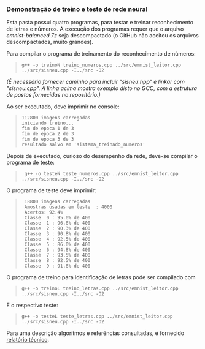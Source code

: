 
### Demonstração de treino e teste de rede neural

Esta pasta possui quatro programas, para testar e treinar reconhecimento de letras e números.
A execução dos programas requer que o arquivo _emnist-balanced.7z_ seja descompactado (o GitHub não aceitou os arquivos descompactados, muito grandes).

Para compilar o programa de treinamento do reconhecimento de números:

 >  `g++ -o treinoN treino_numeros.cpp ../src/emnist_leitor.cpp ../src/sisneu.cpp -I../src -O2`

_(É necessário fornecer caminho para incluir "sisneu.hpp" e linkar com "sisneu.cpp". A linha acima mostra exemplo disto no GCC, com a estrutura de pastas fornecidas no repositório.)_

Ao ser executado, deve imprimir no console:
  >  `112800 imagens carregadas`\
  >  `iniciando treino...`\
  >  `fim de epoca 1 de 3`\
  >  `fim de epoca 2 de 3`\
  >  `fim de epoca 3 de 3`\
  >   `resultado salvo em 'sistema_treinado_numeros'`
 
Depois de executado, curioso do desempenho da rede, deve-se compilar o programa de teste: 

 >  ` g++ -o testeN teste_numeros.cpp ../src/emnist_leitor.cpp ../src/sisneu.cpp -I../src -O2`

O programa de teste deve imprimir:
  > ` 18800 imagens carregadas`\
  > ` Amostras usadas em teste  : 4000`\
  > ` Acertos: 92.4%`\
  > ` Classe  0 : 95.0% de 400`\
  > ` Classe  1 : 96.8% de 400`\
  > ` Classe  2 : 90.3% de 400`\
  > ` Classe  3 : 90.8% de 400`\
  > ` Classe  4 : 92.5% de 400`\
  > ` Classe  5 : 86.0% de 400`\
  > ` Classe  6 : 94.8% de 400`\
  > ` Classe  7 : 93.5% de 400`\
  > ` Classe  8 : 92.5% de 400`\
  > ` Classe  9 : 91.8% de 400`

O programa de treino para identificação de letras pode ser compilado com

 >  `g++ -o treinoL treino_letras.cpp ../src/emnist_leitor.cpp ../src/sisneu.cpp -I../src -O2`
 
 E o respectivo teste:
  
 >  `g++ -o testeL teste_letras.cpp ../src/emnist_leitor.cpp ../src/sisneu.cpp -I../src -O2`
 
 Para uma descrição algorítmos e referências consultadas, é fornecido [relatório técnico](../relatório_técnico.pdf).
 
